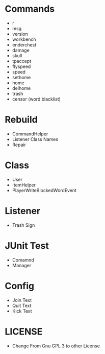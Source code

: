 # Commands

* r
* msg
* version
* workbench
* enderchest
* damage
* skull
* tpaccept
* flyspeed
* speed
* sethome
* home
* delhome
* trash
* censor (word blacklist)

# Rebuild

* CommandHelper
* Listener Class Names
* Repair

# Class

* User
* ItemHelper
* PlayerWriteBlockedWordEvent

# Listener

* Trash Sign

# JUnit Test

* Comamnd
* Manager

# Config

* Join Text
* Quit Text
* Kick Text

# LICENSE 

* Change From Gnu GPL 3 to other License 